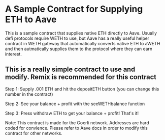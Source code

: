 # A Sample Contract for Supplying ETH to Aave
This is a sample contract that supplies native ETH directly to Aave. Usually defi protocols require WETH to use, but Aave has a really useful
helper contract in WETH gateway that automatically converts native ETH to aWETH and then autmatically supplies them to the protocol where 
they can earn interest.




## This is a really simple contract to use and modify. Remix is recommended for this contract


Step 1: Supply .001 ETH and hit the depositETH button (you can change this number in the contract)

Step 2: See your balance + profit with the seeWETHbalance function

Step 3: Press withdraw ETH to get your balance + profit! That's it!





Note: This contract is made for the Goerli network. Addresses are hard coded for convience. Please refer to Aave docs in order to modify this contract
for other networks.
